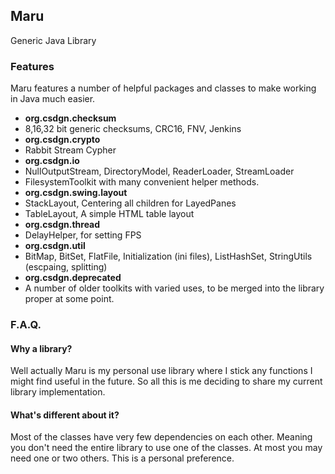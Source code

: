 ## Maru
Generic Java Library

### Features
Maru features a number of helpful packages and classes to make working in Java much easier.

- __org.csdgn.checksum__
 - 8,16,32 bit generic checksums, CRC16, FNV, Jenkins
- __org.csdgn.crypto__
 - Rabbit Stream Cypher
- __org.csdgn.io__
 - NullOutputStream, DirectoryModel, ReaderLoader, StreamLoader
 - FilesystemToolkit with many convenient helper methods.
- __org.csdgn.swing.layout__
 - StackLayout, Centering all children for LayedPanes
 - TableLayout, A simple HTML table layout
- __org.csdgn.thread__
 - DelayHelper, for setting FPS
- __org.csdgn.util__
 - BitMap, BitSet, FlatFile, Initialization (ini files), ListHashSet, StringUtils (escpaing, splitting)
- __org.csdgn.deprecated__
 - A number of older toolkits with varied uses, to be merged into the library proper at some point.

### F.A.Q.
#### Why a library?
Well actually Maru is my personal use library where I stick any functions I might find useful in the future. So all this is me deciding to share my current library implementation.

#### What's different about it?
Most of the classes have very few dependencies on each other. Meaning you don't need the entire library to use one of the classes. At most you may need one or two others. This is a personal preference.
